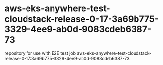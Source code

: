 # aws-eks-anywhere-test-cloudstack-release-0-17-3a69b775-3329-4ee9-ab0d-9083cdeb6387-73
repository for use with E2E test job aws-eks-anywhere-test-cloudstack-release-0-17:3a69b775-3329-4ee9-ab0d-9083cdeb6387-73
